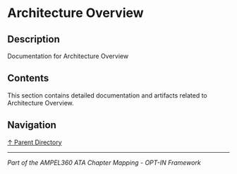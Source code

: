 # Architecture Overview

## Description

Documentation for Architecture Overview

## Contents

This section contains detailed documentation and artifacts related to Architecture Overview.

## Navigation

[↑ Parent Directory](../README.md)

---

*Part of the AMPEL360 ATA Chapter Mapping - OPT-IN Framework*
